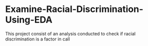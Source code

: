 # Examine-Racial-Discrimination-Using-EDA
This project consist of an analysis conducted to check if racial discrimination is a factor in call
